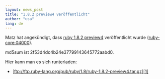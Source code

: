 ```yaml
---
layout: news_post
title: "1.8.2 preview4 veröffentlicht"
author: "usa"
lang: de
---
```


Matz hat angekündigt, dass [ruby 1.8.2 preview4][1] veröffentlicht wurde
([ruby-core:04000](ruby-core:04000)).

md5sum ist 2f53d4dc4b24e37799143645772aabd0.

Hier kann man es sich runterladen:

* [ftp://ftp.ruby-lang.org/pub/ruby/1.8/ruby-1.8.2-preview4.tar.gz][1]



[1]: ftp://ftp.ruby-lang.org/pub/ruby/1.8/ruby-1.8.2-preview4.tar.gz 

